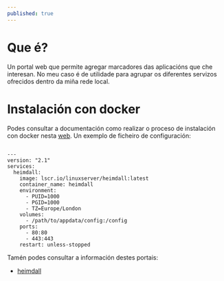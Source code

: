 ```yaml
---
published: true
---
```

# Que é?
Un portal web que permite agregar marcadores das aplicacións que che interesan. No meu caso é de utilidade para agrupar os diferentes servizos ofrecidos dentro da miña rede local. 

# Instalación con docker
Podes consultar a documentación como realizar o proceso de instalación con docker nesta [web](https://hub.docker.com/r/linuxserver/heimdall/).  Un exemplo de ficheiro de configuración: 
 
```code

---
version: "2.1"
services:
  heimdall:
    image: lscr.io/linuxserver/heimdall:latest
    container_name: heimdall
    environment:
      - PUID=1000
      - PGID=1000
      - TZ=Europe/London
    volumes:
      - /path/to/appdata/config:/config
    ports:
      - 80:80
      - 443:443
    restart: unless-stopped

``` 

Tamén podes consultar a información destes portais:
* [heimdall](https://blog.parravidales.es/heimdall-gestiona-tus-url-locales-de-manera-sencilla/)
